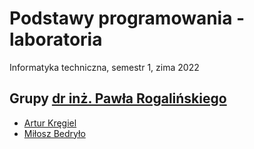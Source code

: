 # Podstawy programowania - laboratoria

Informatyka techniczna, semestr 1, zima 2022

## Grupy [dr inż. Pawła Rogalińskiego](https://wit.pwr.edu.pl/wydzial/struktura-organizacyjna/pracownicy/pawel-rogalinski)

- [Artur Kręgiel](https://github.com/Ite-2022-pwr/sem1-pp-lab-ak)
- [Miłosz Bedryło](https://github.com/Ite-2022-pwr/sem1-pp-lab-mb)
